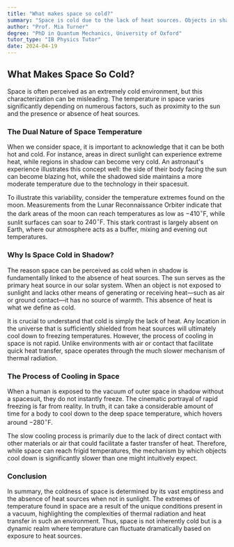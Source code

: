 ```yaml
---
title: "What makes space so cold?"
summary: "Space is cold due to the lack of heat sources. Objects in shadow, away from the sun, cool down to freezing temperatures, but not instantly. This is because space is a vacuum, preventing quick heat transfer, so cooling happens through slow thermal radiation."
author: "Prof. Mia Turner"
degree: "PhD in Quantum Mechanics, University of Oxford"
tutor_type: "IB Physics Tutor"
date: 2024-04-19
---
```


## What Makes Space So Cold?

Space is often perceived as an extremely cold environment, but this characterization can be misleading. The temperature in space varies significantly depending on numerous factors, such as proximity to the sun and the presence or absence of heat sources. 

### The Dual Nature of Space Temperature

When we consider space, it is important to acknowledge that it can be both hot and cold. For instance, areas in direct sunlight can experience extreme heat, while regions in shadow can become very cold. An astronaut's experience illustrates this concept well: the side of their body facing the sun can become blazing hot, while the shadowed side maintains a more moderate temperature due to the technology in their spacesuit.

To illustrate this variability, consider the temperature extremes found on the moon. Measurements from the Lunar Reconnaissance Orbiter indicate that the dark areas of the moon can reach temperatures as low as $-410^\circ \text{F}$, while sunlit surfaces can soar to $240^\circ \text{F}$. This stark contrast is largely absent on Earth, where our atmosphere acts as a buffer, mixing and evening out temperatures.

### Why Is Space Cold in Shadow?

The reason space can be perceived as cold when in shadow is fundamentally linked to the absence of heat sources. The sun serves as the primary heat source in our solar system. When an object is not exposed to sunlight and lacks other means of generating or receiving heat—such as air or ground contact—it has no source of warmth. This absence of heat is what we define as cold.

It is crucial to understand that cold is simply the lack of heat. Any location in the universe that is sufficiently shielded from heat sources will ultimately cool down to freezing temperatures. However, the process of cooling in space is not rapid. Unlike environments with air or contact that facilitate quick heat transfer, space operates through the much slower mechanism of thermal radiation.

### The Process of Cooling in Space

When a human is exposed to the vacuum of outer space in shadow without a spacesuit, they do not instantly freeze. The cinematic portrayal of rapid freezing is far from reality. In truth, it can take a considerable amount of time for a body to cool down to the deep space temperature, which hovers around $-280^\circ \text{F}$. 

The slow cooling process is primarily due to the lack of direct contact with other materials or air that could facilitate a faster transfer of heat. Therefore, while space can reach frigid temperatures, the mechanism by which objects cool down is significantly slower than one might intuitively expect.

### Conclusion

In summary, the coldness of space is determined by its vast emptiness and the absence of heat sources when not in sunlight. The extremes of temperature found in space are a result of the unique conditions present in a vacuum, highlighting the complexities of thermal radiation and heat transfer in such an environment. Thus, space is not inherently cold but is a dynamic realm where temperature can fluctuate dramatically based on exposure to heat sources.
    
